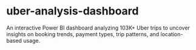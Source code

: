 # uber-analysis-dashboard
An interactive Power BI dashboard analyzing 103K+ Uber trips to uncover insights on booking trends, payment types, trip patterns, and location-based usage.
